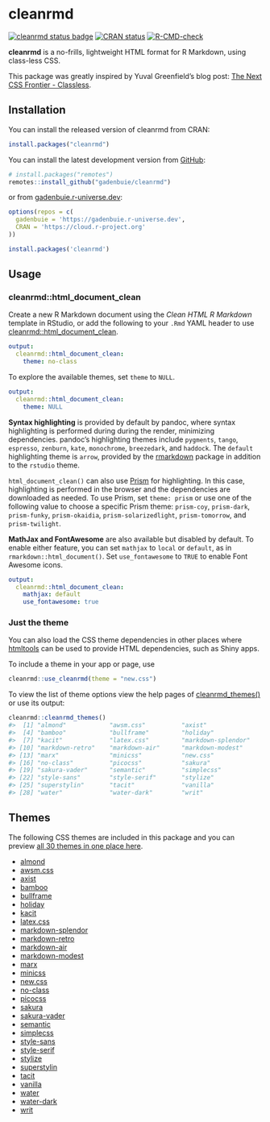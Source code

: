 
<!-- README.md is generated from README.Rmd. Please edit that file -->

# cleanrmd

<!-- badges: start -->

[![cleanrmd status
badge](https://gadenbuie.r-universe.dev/badges/cleanrmd)](https://gadenbuie.r-universe.dev)
[![CRAN
status](https://www.r-pkg.org/badges/version/cleanrmd)](https://CRAN.R-project.org/package=cleanrmd)
[![R-CMD-check](https://github.com/gadenbuie/cleanrmd/actions/workflows/check-standard.yaml/badge.svg)](https://github.com/gadenbuie/cleanrmd/actions/workflows/check-standard.yaml)
<!-- badges: end -->

**cleanrmd** is a no-frills, lightweight HTML format for R Markdown,
using class-less CSS.

This package was greatly inspired by Yuval Greenfield’s blog post: [The
Next CSS Frontier -
Classless](https://ubershmekel.medium.com/the-next-css-frontier-classless-5e66f3f25fdd).

## Installation

You can install the released version of cleanrmd from CRAN:

``` r
install.packages("cleanrmd")
```

You can install the latest development version from
[GitHub](https://github.com/gadenbuie/cleanrmd/):

``` r
# install.packages("remotes")
remotes::install_github("gadenbuie/cleanrmd")
```

or from [gadenbuie.r-universe.dev](https://gadenbuie.r-universe.dev/):

``` r
options(repos = c(
  gadenbuie = 'https://gadenbuie.r-universe.dev',
  CRAN = 'https://cloud.r-project.org'
))

install.packages('cleanrmd')
```

## Usage

### cleanrmd::html_document_clean

Create a new R Markdown document using the *Clean HTML R Markdown*
template in RStudio, or add the following to your `.Rmd` YAML header to
use
[cleanrmd::html_document_clean](https://pkg.garrickadenbuie.com/cleanrmd/reference.html#html_document_clean).

``` yaml
output: 
  cleanrmd::html_document_clean:
    theme: no-class
```

To explore the available themes, set `theme` to `NULL`.

``` yaml
output: 
  cleanrmd::html_document_clean:
    theme: NULL
```

**Syntax highlighting** is provided by default by pandoc, where syntax
highlighting is performed during during the render, minimizing
dependencies. pandoc’s highlighting themes include `pygments`, `tango`,
`espresso`, `zenburn`, `kate`, `monochrome`, `breezedark`, and
`haddock`. The `default` highlighting theme is `arrow`, provided by the
[rmarkdown](https://rmarkdown.rstudio.com/docs/) package in addition to
the `rstudio` theme.

`html_document_clean()` can also use [Prism](https://prismjs.com/) for
highlighting. In this case, highlighting is performed in the browser and
the dependencies are downloaded as needed. To use Prism, set
`theme: prism` or use one of the following value to choose a specific
Prism theme: `prism-coy`, `prism-dark`, `prism-funky`, `prism-okaidia`,
`prism-solarizedlight`, `prism-tomorrow`, and `prism-twilight`.

**MathJax and FontAwesome** are also available but disabled by default.
To enable either feature, you can set `mathjax` to `local` or `default`,
as in `rmarkdown::html_document()`. Set `use_fontawesome` to `TRUE` to
enable Font Awesome icons.

``` yaml
output: 
  cleanrmd::html_document_clean:
    mathjax: default
    use_fontawesome: true
```

### Just the theme

You can also load the CSS theme dependencies in other places where
[htmltools](https://rstudio.github.io/htmltools/) can be used to provide
HTML dependencies, such as Shiny apps.

To include a theme in your app or page, use

``` r
cleanrmd::use_cleanrmd(theme = "new.css")
```

To view the list of theme options view the help pages of
[cleanrmd_themes()](https://pkg.garrickadenbuie.com/cleanrmd/reference.html#cleanrmd_themes)
or use its output:

``` r
cleanrmd::cleanrmd_themes()
#>  [1] "almond"            "awsm.css"          "axist"            
#>  [4] "bamboo"            "bullframe"         "holiday"          
#>  [7] "kacit"             "latex.css"         "markdown-splendor"
#> [10] "markdown-retro"    "markdown-air"      "markdown-modest"  
#> [13] "marx"              "minicss"           "new.css"          
#> [16] "no-class"          "picocss"           "sakura"           
#> [19] "sakura-vader"      "semantic"          "simplecss"        
#> [22] "style-sans"        "style-serif"       "stylize"          
#> [25] "superstylin"       "tacit"             "vanilla"          
#> [28] "water"             "water-dark"        "writ"
```

## Themes

The following CSS themes are included in this package and you can
preview [all 30 themes in one place
here](https://pkg.garrickadenbuie.com/cleanrmd/index.html).

- [almond](https://github.com/alvaromontoro/almond.css)
- [awsm.css](https://github.com/schollz/awsm.css)
- [axist](https://ruanmartinelli.github.io/axist/)
- [bamboo](https://rilwis.github.io/bamboo/)
- [bullframe](https://github.com/marcop135/bullframe.css)
- [holiday](https://holidaycss.js.org/)
- [kacit](https://hakanalpay.com/kacit/)
- [latex.css](https://github.com/vincentdoerig/latex-css)
- [markdown-splendor](http://markdowncss.github.io/splendor/)
- [markdown-retro](http://markdowncss.github.io/retro/)
- [markdown-air](http://markdowncss.github.io/air/)
- [markdown-modest](http://markdowncss.github.io/modest/)
- [marx](https://mblode.github.io/marx/)
- [minicss](https://minicss.us/)
- [new.css](https://newcss.net/)
- [no-class](https://davidpaulsson.github.io/no-class/)
- [picocss](https://picocss.com/)
- [sakura](https://oxal.org/projects/sakura/)
- [sakura-vader](https://oxal.org/projects/sakura/)
- [semantic](https://dimitrinicolas.github.io/semantic.css/)
- [simplecss](https://simplecss.org/)
- [style-sans](https://ungoldman.com/style.css/)
- [style-serif](https://ungoldman.com/style.css/)
- [stylize](https://pkg.garrickadenbuie.com/stylize.css/)
- [superstylin](https://caiogondim.github.io/superstylin/)
- [tacit](https://yegor256.github.io/tacit/)
- [vanilla](https://vanillacss.com/)
- [water](https://kognise.github.io/water.css/)
- [water-dark](https://kognise.github.io/water.css/)
- [writ](https://writ.cmcenroe.me/)
